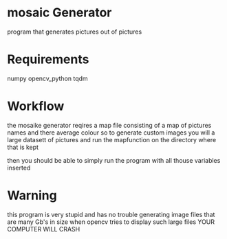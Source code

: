 # mosaic Generator
program that generates pictures out of pictures

# Requirements
numpy
opencv_python
tqdm

# Workflow
the mosaike generator reqires a map file consisting of a map of pictures names and there average colour
so to generate custom images you will a large datasett of pictures and run the mapfunction on the directory where that is kept

then you should be able to simply run the program with all thouse variables inserted 

# Warning
this program is very stupid and has no trouble generating image files that are many Gb's in size
when opencv tries to display such large files YOUR COMPUTER WILL CRASH
